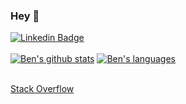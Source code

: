 ### Hey 👋

[![Linkedin Badge](https://img.shields.io/badge/-LinkedIn-blue?style=flat-square&logo=Linkedin&logoColor=white&link=https://www.linkedin.com/in/bbutterworth/)](https://www.linkedin.com/in/bbutterworth/)
<br><br>
[![Ben's github stats](https://github-readme-stats.vercel.app/api?username=ben-xD&theme=tokyonight&show_icons=true&count_private=true)](https://github.com/Ben-xD)
[![Ben's languages](https://github-readme-stats.vercel.app/api/top-langs/?username=ben-xd&layout=compact&langs_count=10&theme=tokyonight)](https://github.com/Ben-xD)
<br><br>

[Stack Overflow](https://stackoverflow.com/users/7365866/ben-butterworth)

<!--

Here are some ideas to get you started:

- 🔭 I’m currently working on ...
- 🌱 I’m currently learning ...
- 👯 I’m looking to collaborate on ...
- 🤔 I’m looking for help with ...
- 💬 Ask me about ...
- 📫 How to reach me: ...
- 😄 Pronouns: ...
- ⚡ Fun fact: ...
-->
